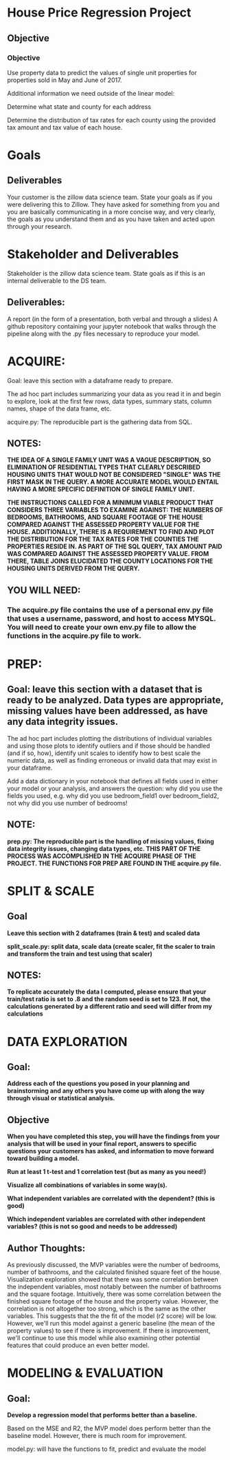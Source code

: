 
# House Price Regression Project
## Objective
### Objective
Use property data to predict the values of single unit properties for properties sold in May and June of 2017.

Additional information we need outside of the linear model:

Determine what state and county for each address


Determine the distribution of tax rates for each county using the provided tax amount and tax value of each house.


# Goals
## Deliverables


Your customer is the zillow data science team. State your goals as if you were delivering this to Zillow. They have asked for something from you and you are basically communicating in a more concise way, and very clearly, the goals as you understand them and as you have taken and acted upon through your research.


# Stakeholder and Deliverables
Stakeholder is the zillow data science team. State goals as if this is an internal deliverable to the DS team.
## Deliverables:
A report (in the form of a presentation, both verbal and through a slides)
A github repository containing your jupyter notebook that walks through the pipeline along with the .py files necessary to reproduce your model.

# ACQUIRE:
Goal: leave this section with a dataframe ready to prepare.

The ad hoc part includes summarizing your data as you read it in and begin to explore, look at the first few rows, data types, summary stats, column names, shape of the data frame, etc.

acquire.py: The reproducible part is the gathering data from SQL.

## NOTES:

__THE IDEA OF A SINGLE FAMILY UNIT WAS A VAGUE DESCRIPTION, SO ELIMINATION OF RESIDENTIAL TYPES THAT CLEARLY DESCRIBED HOUSING UNITS THAT WOULD NOT BE CONSIDERED "SINGLE" WAS THE FIRST MASK IN THE QUERY. A MORE ACCURATE MODEL WOULD ENTAIL HAVING A MORE SPECIFIC DEFINITION OF SINGLE FAMILY UNIT.__

__THE INSTRUCTIONS CALLED FOR A MINIMUM VIABLE PRODUCT THAT CONSIDERS THREE VARIABLES TO EXAMINE AGAINST: THE NUMBERS OF BEDROOMS, BATHROOMS, AND SQUARE FOOTAGE OF THE HOUSE COMPARED AGAINST THE ASSESSED PROPERTY VALUE FOR THE HOUSE. ADDITIONALLY, THERE IS A REQUIREMENT TO FIND AND PLOT THE DISTRIBUTION FOR THE TAX RATES FOR THE COUNTIES THE PROPERTIES RESIDE IN. AS PART OF THE SQL QUERY, TAX AMOUNT PAID WAS COMPARED AGAINST THE ASSESSED PROPERTY VALUE. FROM THERE, TABLE JOINS ELUCIDATED THE COUNTY LOCATIONS FOR THE HOUSING UNITS DERIVED FROM THE QUERY.__

## YOU WILL NEED:

### The acquire.py file contains the use of a personal env.py file that uses a username, password, and host to access MYSQL. You will need to create your own env.py file to allow the functions in the acquire.py file to work.

# PREP:
## Goal: leave this section with a dataset that is ready to be analyzed. Data types are appropriate, missing values have been addressed, as have any data integrity issues.

The ad hoc part includes plotting the distributions of individual variables and using those plots to identify outliers and if those should be handled (and if so, how), identify unit scales to identify how to best scale the numeric data, as well as finding erroneous or invalid data that may exist in your dataframe.

Add a data dictionary in your notebook that defines all fields used in either your model or your analysis, and answers the question: why did you use the fields you used, e.g. why did you use bedroom_field1 over bedroom_field2, not why did you use number of bedrooms!

## NOTE:

__prep.py: The reproducible part is the handling of missing values, fixing data integrity issues, changing data types, etc. THIS PART OF THE PROCESS WAS ACCOMPLISHED IN THE ACQUIRE PHASE OF THE PROJECT. THE FUNCTIONS FOR PREP ARE FOUND IN THE acquire.py file.__

# SPLIT & SCALE

## Goal

__Leave this section with 2 dataframes (train & test) and scaled data__

__split_scale.py: split data, scale data (create scaler, fit the scaler to train and transform the train and test using that scaler)__

## NOTES:

__To replicate accurately the data I computed, please ensure that your train/test ratio is set to .8 and the random seed is set to 123. If not, the calculations generated by a different ratio and seed will differ from my calculations__

# DATA EXPLORATION

## Goal: 

__Address each of the questions you posed in your planning and brainstorming and any others you have come up with along the way through visual or statistical analysis.__

## Objective

__When you have completed this step, you will have the findings from your analysis that will be used in your final report, answers to specific questions your customers has asked, and information to move forward toward building a model.__

__Run at least 1 t-test and 1 correlation test (but as many as you need!)__

__Visualize all combinations of variables in some way(s).__

__What independent variables are correlated with the dependent? (this is good)__

__Which independent variables are correlated with other independent variables? (this is not so good and needs to be addressed)__

## Author Thoughts:

As previously discussed, the MVP variables were the number of bedrooms, number of bathrooms, and the calculated finished square feet of the house. Visualization exploration showed that there was some correlation between the independent variables, most notably between the number of bathrooms and the square footage. Intuitively, there was some correlation between the finished square footage of the house and the property value. However, the correlation is not altogether too strong, which is the same as the other variables. This suggests that the the fit of the model (r2 score) will be low. However, we'll run this model against a generic baseline (the mean of the property values) to see if there is improvement. If there is improvement, we'll continue to use this model while also examining other potential features that could produce an even better model. 

# MODELING & EVALUATION


## Goal: 

__Develop a regression model that performs better than a baseline.__

Based on the MSE and R2, the MVP model does perform better than the baseline model. However, there is much room for improvement.

model.py: will have the functions to fit, predict and evaluate the model



```python

```
